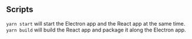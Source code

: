 ## Scripts
```yarn start``` will start the Electron app and the React app at the same time.  
```yarn build``` will build the React app and package it along the Electron app.
